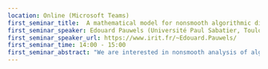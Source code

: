 ```yaml
---
location: Online (Microsoft Teams)
first_seminar_title:  A mathematical model for nonsmooth algorithmic differentiation with applications to machine learning.
first_seminar_speaker: Edouard Pauwels (Université Paul Sabatier, Toulouse)
first_seminar_speaker_url: https://www.irit.fr/~Edouard.Pauwels/
first_seminar_time: 14:00 - 15:00
first_seminar_abstract: "We are interested in nonsmooth analysis of algorithmic differentiation, a central building block of the learning phase implemented in modern deep learning software librairies, such as Tensorflow or Pytorch.</br>First, I will illustrate how blind application of differential calculus to nonsmooth objects can be problematic, requiring a proper mathematical model. Then I will introduce a weak notion of generalized derivative, named conservativity, and illustrate how it complies with calculus and optimization for well structured objects. We provide stability results for empirical risk minimization similar as in the smooth setting for the combination of nonsmooth automatic differentiation, minibatch stochastic approximation and first order optimization.</br>This is joint work with Jérôme Bolte."
---
```

